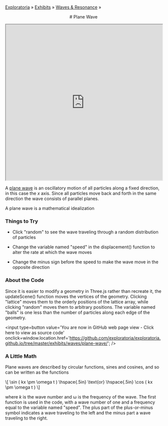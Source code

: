 [Exploratoria]( http://exploratoria.github.io ) &raquo; [Exhibits]( http://exploratoria.github.io/exhibits/ ) &raquo;
[Waves & Resonance]( http://exploratoria.github.io/exhibits/waves/ ) &raquo;

<center>
# Plane Wave
</center>

<span style=display:none>_View as a web page to see the content of this iframe_</span>
<iframe src=http://exploratoria.github.io/lib/code-edit-view/code-edit-view.html#http://exploratoria.github.io/exhibits/waves/plane-wave/plane-wave.html width=100% height=500px></iframe>

A <a href=https://en.wikipedia.org/wiki/Plane_wave>plane wave</a> is an oscillatory motion of all particles along a fixed direction, in this case the <i>x</i> axis. Since all particles move back and forth in the same direction the wave consists of parallel planes.

A plane wave is a mathematical idealization

### Things to Try

* Click "random" to see the wave traveling through a random distribution of particles

* Change the variable named "speed" in the displacement() function to alter the rate at which the wave moves

* Change the minus sign before the speed to make the wave move in the opposite direction 
 
### About the Code

Since it is easier to modify a geometry in Three.js rather than recreate it, the updateScene() function moves the vertices of the geometry. Clicking "lattice" moves them to the orderly positions of the lattice array, while clicking "random" moves them to arbitrary positions. The variable named "balls" is one less than the number of particles along each edge of the geometry.

<span style=display:none; >[You are now in GitHub source code view - Click here to view as a web page]( http://exploratoria.github.io/exhibits/waves/plane-wave/index.html "View file as a web page." ) </span>
<input type=button value='You are now in GitHub web page view - Click here to view as source code' onclick=window.location.href='https://github.com/exploratoria/exploratoria.github.io/tree/master/exhibits/waves/plane-wave/'; />

### A Little Math

Plane waves are described by circular functions, sines and cosines, and so can be written as the functions

\\[ \sin ( kx \pm \omega t ) \hspace{.5in} \text{or} \hspace{.5in} \cos ( kx \pm \omega t ) \\]

where <i>k</i> is the wave number and &omega; is the frequency of the wave. The first function is used in the code, with a wave number of one and a frequency equal to the variable named "speed". The plus part of the plus-or-minus symbol indicates a wave traveling to the left and the minus part a wave traveling to the right.
